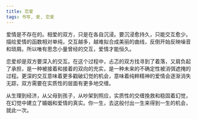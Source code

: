```yaml
---
title: 恋爱
tags: 书写, 爱, 恋爱
---
```



爱情是不存在的。相爱的双方，只是在各自沉浸。要沉浸愈持久，只能交互愈少。描绘爱情的函数相对单纯，交互越多，越难拟合成美丽的曲线，反倒开始反映噪音和琐屑。所以唯有思念小量曾经的交互，爱情才能恒久。

恋爱却是双方要深入的交互。在这个过程中，忐忑的双方找寻到了着落，又肩负起了承担，是一种被接着和接着的双向的充实，是一种未来的不确定性被消弭遮掩的过程。更深的交互意味着更多戳破幻觉的机会，意味着纯粹精神的爱情会逐渐消失无踪，双方需要在实质性的层面有更多地交缠。

从生理到经济，从父母到孩子，从吵架到照应，实质性的交缠挽救和稳固着幻觉，在幻觉中建立了婚姻和爱情的真实。你一生，去这般付出一生来得到一生的机会，就此一次。

